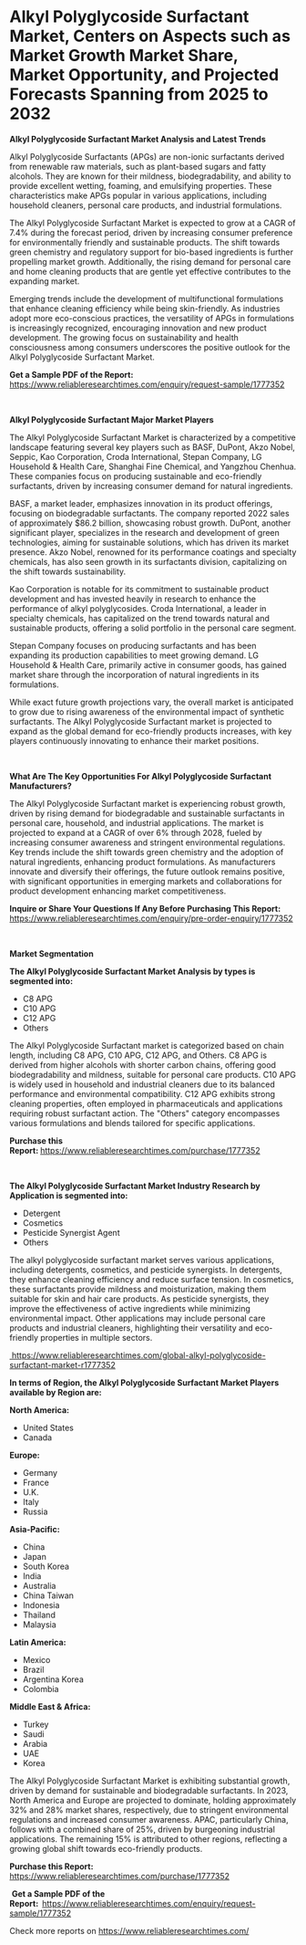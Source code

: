 <p><h1>Alkyl Polyglycoside Surfactant Market, Centers on Aspects such as Market Growth Market Share, Market Opportunity, and Projected Forecasts Spanning from 2025 to 2032</h1></p><p><strong>Alkyl Polyglycoside Surfactant Market Analysis and Latest Trends</strong></p>
<p><p>Alkyl Polyglycoside Surfactants (APGs) are non-ionic surfactants derived from renewable raw materials, such as plant-based sugars and fatty alcohols. They are known for their mildness, biodegradability, and ability to provide excellent wetting, foaming, and emulsifying properties. These characteristics make APGs popular in various applications, including household cleaners, personal care products, and industrial formulations.</p><p>The Alkyl Polyglycoside Surfactant Market is expected to grow at a CAGR of 7.4% during the forecast period, driven by increasing consumer preference for environmentally friendly and sustainable products. The shift towards green chemistry and regulatory support for bio-based ingredients is further propelling market growth. Additionally, the rising demand for personal care and home cleaning products that are gentle yet effective contributes to the expanding market. </p><p>Emerging trends include the development of multifunctional formulations that enhance cleaning efficiency while being skin-friendly. As industries adopt more eco-conscious practices, the versatility of APGs in formulations is increasingly recognized, encouraging innovation and new product development. The growing focus on sustainability and health consciousness among consumers underscores the positive outlook for the Alkyl Polyglycoside Surfactant Market.</p></p>
<p><strong>Get a Sample PDF of the Report:&nbsp;</strong> <a href="https://www.reliableresearchtimes.com/enquiry/request-sample/1777352?utm_campaign=3313&utm_medium=2&utm_source=Github&utm_content=ia&utm_term=01042025&utm_id=alkyl-polyglycoside-surfactant">https://www.reliableresearchtimes.com/enquiry/request-sample/1777352</a></p>
<p>&nbsp;</p>
<p><strong>Alkyl Polyglycoside Surfactant Major Market Players</strong></p>
<p><p>The Alkyl Polyglycoside Surfactant Market is characterized by a competitive landscape featuring several key players such as BASF, DuPont, Akzo Nobel, Seppic, Kao Corporation, Croda International, Stepan Company, LG Household & Health Care, Shanghai Fine Chemical, and Yangzhou Chenhua. These companies focus on producing sustainable and eco-friendly surfactants, driven by increasing consumer demand for natural ingredients.</p><p>BASF, a market leader, emphasizes innovation in its product offerings, focusing on biodegradable surfactants. The company reported 2022 sales of approximately $86.2 billion, showcasing robust growth. DuPont, another significant player, specializes in the research and development of green technologies, aiming for sustainable solutions, which has driven its market presence. Akzo Nobel, renowned for its performance coatings and specialty chemicals, has also seen growth in its surfactants division, capitalizing on the shift towards sustainability.</p><p>Kao Corporation is notable for its commitment to sustainable product development and has invested heavily in research to enhance the performance of alkyl polyglycosides. Croda International, a leader in specialty chemicals, has capitalized on the trend towards natural and sustainable products, offering a solid portfolio in the personal care segment.</p><p>Stepan Company focuses on producing surfactants and has been expanding its production capabilities to meet growing demand. LG Household & Health Care, primarily active in consumer goods, has gained market share through the incorporation of natural ingredients in its formulations.</p><p>While exact future growth projections vary, the overall market is anticipated to grow due to rising awareness of the environmental impact of synthetic surfactants. The Alkyl Polyglycoside Surfactant market is projected to expand as the global demand for eco-friendly products increases, with key players continuously innovating to enhance their market positions.</p></p>
<p>&nbsp;</p>
<p><strong>What Are The Key Opportunities For Alkyl Polyglycoside Surfactant Manufacturers?</strong></p>
<p><p>The Alkyl Polyglycoside Surfactant market is experiencing robust growth, driven by rising demand for biodegradable and sustainable surfactants in personal care, household, and industrial applications. The market is projected to expand at a CAGR of over 6% through 2028, fueled by increasing consumer awareness and stringent environmental regulations. Key trends include the shift towards green chemistry and the adoption of natural ingredients, enhancing product formulations. As manufacturers innovate and diversify their offerings, the future outlook remains positive, with significant opportunities in emerging markets and collaborations for product development enhancing market competitiveness.</p></p>
<p><strong>Inquire or Share Your Questions If Any Before Purchasing This Report:</strong> <a href="https://www.reliableresearchtimes.com/enquiry/pre-order-enquiry/1777352?utm_campaign=3313&utm_medium=2&utm_source=Github&utm_content=ia&utm_term=01042025&utm_id=alkyl-polyglycoside-surfactant">https://www.reliableresearchtimes.com/enquiry/pre-order-enquiry/1777352</a></p>
<p>&nbsp;</p>
<p><strong>Market Segmentation</strong></p>
<p><strong>The Alkyl Polyglycoside Surfactant Market Analysis by types is segmented into:</strong></p>
<p><ul><li>C8 APG</li><li>C10 APG</li><li>C12 APG</li><li>Others</li></ul></p>
<p><p>The Alkyl Polyglycoside Surfactant market is categorized based on chain length, including C8 APG, C10 APG, C12 APG, and Others. C8 APG is derived from higher alcohols with shorter carbon chains, offering good biodegradability and mildness, suitable for personal care products. C10 APG is widely used in household and industrial cleaners due to its balanced performance and environmental compatibility. C12 APG exhibits strong cleaning properties, often employed in pharmaceuticals and applications requiring robust surfactant action. The "Others" category encompasses various formulations and blends tailored for specific applications.</p></p>
<p><strong>Purchase this Report:&nbsp;</strong><a href="https://www.reliableresearchtimes.com/purchase/1777352?utm_campaign=3313&utm_medium=2&utm_source=Github&utm_content=ia&utm_term=01042025&utm_id=alkyl-polyglycoside-surfactant">https://www.reliableresearchtimes.com/purchase/1777352</a></p>
<p>&nbsp;</p>
<p><strong>The Alkyl Polyglycoside Surfactant Market Industry Research by Application is segmented into:</strong></p>
<p><ul><li>Detergent</li><li>Cosmetics</li><li>Pesticide Synergist Agent</li><li>Others</li></ul></p>
<p><p>The alkyl polyglycoside surfactant market serves various applications, including detergents, cosmetics, and pesticide synergists. In detergents, they enhance cleaning efficiency and reduce surface tension. In cosmetics, these surfactants provide mildness and moisturization, making them suitable for skin and hair care products. As pesticide synergists, they improve the effectiveness of active ingredients while minimizing environmental impact. Other applications may include personal care products and industrial cleaners, highlighting their versatility and eco-friendly properties in multiple sectors.</p></p>
<p><a href="https://www.reliableresearchtimes.com/global-alkyl-polyglycoside-surfactant-market-r1777352?utm_campaign=3313&utm_medium=2&utm_source=Github&utm_content=ia&utm_term=01042025&utm_id=alkyl-polyglycoside-surfactant">&nbsp;https://www.reliableresearchtimes.com/global-alkyl-polyglycoside-surfactant-market-r1777352</a></p>
<p><strong>In terms of Region, the Alkyl Polyglycoside Surfactant Market Players available by Region are:</strong></p>
<p>
    <p> <strong> North America: </strong>
        <ul>
            <li>United States</li>
            <li>Canada</li>
        </ul>
        </p> 
    <p> <strong> Europe: </strong>
        <ul>
            <li>Germany</li>
            <li>France</li>
            <li>U.K.</li>
            <li>Italy</li>
            <li>Russia</li>
        </ul>
        </p> 
    <p> <strong> Asia-Pacific: </strong>
        <ul>
            <li>China</li>
            <li>Japan</li>
            <li>South Korea</li>
            <li>India</li>
            <li>Australia</li>
            <li>China Taiwan</li>
            <li>Indonesia</li>
            <li>Thailand</li>
            <li>Malaysia</li>
        </ul>
        </p> 
    <p> <strong> Latin America: </strong>
        <ul>
            <li>Mexico</li>
            <li>Brazil</li>
            <li>Argentina Korea</li>
            <li>Colombia</li>
        </ul>
        </p> 
    <p> <strong> Middle East & Africa: </strong>
        <ul>
            <li>Turkey</li>
            <li>Saudi</li>
            <li>Arabia</li>
            <li>UAE</li>
            <li>Korea</li>
        </ul>
    </p>
    </p>
<p><p>The Alkyl Polyglycoside Surfactant Market is exhibiting substantial growth, driven by demand for sustainable and biodegradable surfactants. In 2023, North America and Europe are projected to dominate, holding approximately 32% and 28% market shares, respectively, due to stringent environmental regulations and increased consumer awareness. APAC, particularly China, follows with a combined share of 25%, driven by burgeoning industrial applications. The remaining 15% is attributed to other regions, reflecting a growing global shift towards eco-friendly products.</p></p>
<p><strong>Purchase this Report: </strong><a href="https://www.reliableresearchtimes.com/purchase/1777352?utm_campaign=3313&utm_medium=2&utm_source=Github&utm_content=ia&utm_term=01042025&utm_id=alkyl-polyglycoside-surfactant">https://www.reliableresearchtimes.com/purchase/1777352</a></p>
<p>&nbsp;<strong>Get a Sample PDF of the Report:&nbsp;&nbsp;</strong><a href="https://www.reliableresearchtimes.com/enquiry/request-sample/1777352?utm_campaign=3313&utm_medium=2&utm_source=Github&utm_content=ia&utm_term=01042025&utm_id=alkyl-polyglycoside-surfactant">https://www.reliableresearchtimes.com/enquiry/request-sample/1777352</a></p>
<p><strong></strong></p>
<p>Check more reports on <a href="https://www.reliableresearchtimes.com/?utm_campaign=3313&utm_medium=2&utm_source=Github&utm_content=ia&utm_term=01042025&utm_id=alkyl-polyglycoside-surfactant">https://www.reliableresearchtimes.com/</a></p>